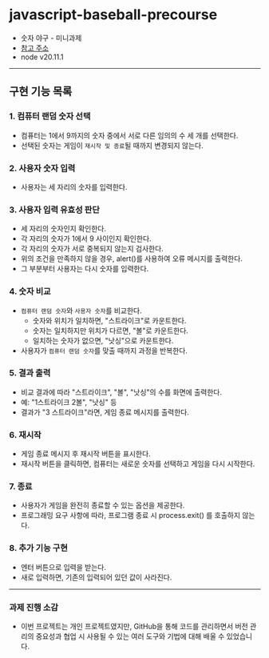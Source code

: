 # javascript-baseball-precourse

- 숫자 야구 - 미니과제
- [참고 주소](https://github.com/next-step/javascript-baseball-precourse)
- node v20.11.1

---

## 구현 기능 목록

### 1. 컴퓨터 랜덤 숫자 선택

- 컴퓨터는 1에서 9까지의 숫자 중에서 서로 다른 임의의 수 세 개를 선택한다.
- 선택된 숫자는 게임이 `재시작 및 종료`될 때까지 변경되지 않는다.

### 2. 사용자 숫자 입력

- 사용자는 세 자리의 숫자를 입력한다.

### 3. 사용자 입력 유효성 판단

- 세 자리의 숫자인지 확인한다.
- 각 자리의 숫자가 1에서 9 사이인지 확인한다.
- 각 자리의 숫자가 서로 중복되지 않는지 검사한다.
- 위의 조건을 만족하지 않을 경우, alert()를 사용하여 오류 메시지를 출력한다.
- 그 부분부터 사용자는 다시 숫자를 입력한다.

### 4. 숫자 비교

- `컴퓨터 랜덤 숫자`와 `사용자 숫자`를 비교한다.
  - 숫자와 위치가 일치하면, "스트라이크"로 카운트한다.
  - 숫자는 일치하지만 위치가 다르면, "볼"로 카운트한다.
  - 일치하는 숫자가 없으면, "낫싱"으로 카운트한다.
- 사용자가 `컴퓨터 랜덤 숫자`를 맞출 때까지 과정을 반복한다.

### 5. 결과 출력

- 비교 결과에 따라 "스트라이크", "볼", "낫싱"의 수를 화면에 출력한다.
- 예: "1스트라이크 2볼", "낫싱" 등
- 결과가 "3 스트라이크"라면, 게임 종료 메시지를 출력한다.

### 6. 재시작

- 게임 종료 메시지 후 재시작 버튼을 표시한다.
- 재시작 버튼을 클릭하면, 컴퓨터는 새로운 숫자를 선택하고 게임을 다시 시작한다.

### 7. 종료

- 사용자가 게임을 완전히 종료할 수 있는 옵션을 제공한다.
- 프로그래밍 요구 사항에 따라, 프로그램 종료 시 process.exit() 를 호출하지 않는다.

### 8. 추가 기능 구현

- 엔터 버튼으로 입력을 받는다.
- 새로 입력하면, 기존의 입력되어 있던 값이 사라진다.

---

### 과제 진행 소감

- 이번 프로젝트는 개인 프로젝트였지만, GitHub을 통해 코드를 관리하면서 버전 관리의 중요성과 협업 시 사용될 수 있는 여러 도구와 기법에 대해 배울 수 있었습니다.